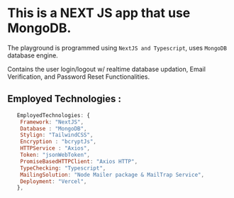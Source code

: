# This is a NEXT JS app that use MongoDB.

The playground is programmed using `NextJS and Typescript`, uses `MongoDB` database engine.

Contains the user login/logout w/ realtime database updation, Email Verification, and Password Reset Functionalities.

## Employed Technologies :

```js
   EmployedTechnologies: {
    Framework: "NextJS",
    Database : "MongoDB",
    Stylign: "TailwindCSS",
    Encryption : "bcryptJs",
    HTTPService : "Axios",
    Token: "jsonWebToken",
    PromiseBasedHTTPClient: "Axios HTTP",
    TypeChecking: "Typescript",
    MailingSolution: "Node Mailer package & MailTrap Service",
    Deployment: "Vercel",
   },
```
